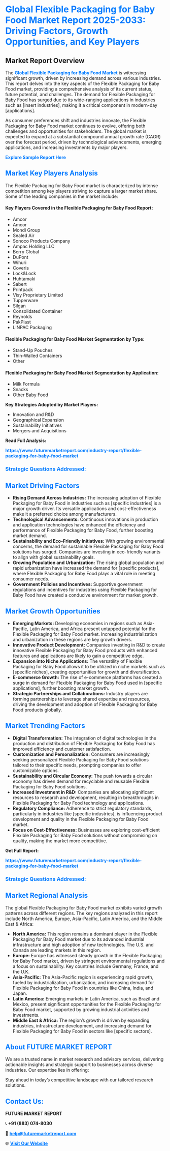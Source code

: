 <h1 style="color: #007BFF;">Global Flexible Packaging for Baby Food Market Report 2025-2033: Driving Factors, Growth Opportunities, and Key Players</h1>

<section id="overview">
<h2>Market Report Overview</h2>
<p>The <a href="https://www.futuremarketreport.com/industry-report/flexible-packaging-for-baby-food-market" style="color: #007BFF; text-decoration: none;"><strong>Global Flexible Packaging for Baby Food Market</strong></a> is witnessing significant growth, driven by increasing demand across various industries. This report delves into the key aspects of the Flexible Packaging for Baby Food market, providing a comprehensive analysis of its current status, future potential, and challenges. The demand for Flexible Packaging for Baby Food has surged due to its wide-ranging applications in industries such as [insert industries], making it a critical component in modern-day [applications].</p>
<p>As consumer preferences shift and industries innovate, the Flexible Packaging for Baby Food market continues to evolve, offering both challenges and opportunities for stakeholders. The global market is expected to expand at a substantial compound annual growth rate (CAGR) over the forecast period, driven by technological advancements, emerging applications, and increasing investments by major players.</p>
</section>

<section id="overview">
<p><a href="https://www.futuremarketreport.com/request-sample/reportId=51492" style="color: #007BFF; text-decoration: none;"><strong>Explore Sample Report Here</strong></a></p>
</section>

<section id="key-players">
<h2 style="color: #007BFF;">Market Key Players Analysis</h2>
<p>The Flexible Packaging for Baby Food market is characterized by intense competition among key players striving to capture a larger market share. Some of the leading companies in the market include:</p>
<h4>Key Players Covered in the Flexible Packaging for Baby Food Report:</h4>
<ul><li>Amcor</li><li>Amcor</li><li>Mondi Group</li><li>Sealed Air</li><li>Sonoco Products Company</li><li>Ampac Holding LLC</li><li>Berry Global</li><li>DuPont</li><li>Wihuri</li><li>Coveris</li><li>Lock&amp;Lock</li><li>Huhtamaki</li><li>Sabert</li><li>Printpack</li><li>Visy Proprietary Limited</li><li>Tupperware</li><li>Silgan</li><li>Consolidated Container</li><li>Reynolds</li><li>PakPlast</li><li>LINPAC Packaging</li></ul>
<h4>Flexible Packaging for Baby Food Market Segmentation by Type:</h4>
<ul><li>Stand-Up Pouches</li><li>Thin-Walled Containers</li><li>Other</li></ul>

<h4>Flexible Packaging for Baby Food Market Segmentation by Application:</h4>
<ul><li>Milk Formula</li><li>Snacks</li><li>Other Baby Food</li></ul>
<p><strong>Key Strategies Adopted by Market Players:</strong></p>
<ul>
<li>Innovation and R&D</li>
<li>Geographical Expansion</li>
<li>Sustainability Initiatives</li>
<li>Mergers and Acquisitions</li>
</ul>
</section>

<section>
<p><strong>Read Full Analysis: </strong></p><a href="https://www.futuremarketreport.com/industry-report/flexible-packaging-for-baby-food-market" style="color: #007BFF; text-decoration: none;"><strong>https://www.futuremarketreport.com/industry-report/flexible-packaging-for-baby-food-market</strong></a>
<h3 style="color: #007BFF;">Strategic Questions Addressed:</h3>
</section>

<section id="driving-factors">
<h2 style="color: #007BFF;">Market Driving Factors</h2>
<ul>
<li><strong>Rising Demand Across Industries:</strong> The increasing adoption of Flexible Packaging for Baby Food in industries such as [specific industries] is a major growth driver. Its versatile applications and cost-effectiveness make it a preferred choice among manufacturers.</li>
<li><strong>Technological Advancements:</strong> Continuous innovations in production and application technologies have enhanced the efficiency and performance of Flexible Packaging for Baby Food, further boosting market demand.</li>
<li><strong>Sustainability and Eco-Friendly Initiatives:</strong> With growing environmental concerns, the demand for sustainable Flexible Packaging for Baby Food solutions has surged. Companies are investing in eco-friendly variants to align with global sustainability goals.</li>
<li><strong>Growing Population and Urbanization:</strong> The rising global population and rapid urbanization have increased the demand for [specific products], where Flexible Packaging for Baby Food plays a vital role in meeting consumer needs.</li>
<li><strong>Government Policies and Incentives:</strong> Supportive government regulations and incentives for industries using Flexible Packaging for Baby Food have created a conducive environment for market growth.</li>
</ul>
</section>

<section id="growth-opportunities">
<h2 style="color: #007BFF;">Market Growth Opportunities</h2>
<ul>
<li><strong>Emerging Markets:</strong> Developing economies in regions such as Asia-Pacific, Latin America, and Africa present untapped potential for the Flexible Packaging for Baby Food market. Increasing industrialization and urbanization in these regions are key growth drivers.</li>
<li><strong>Innovative Product Development:</strong> Companies investing in R&D to create innovative Flexible Packaging for Baby Food products with enhanced features and applications are likely to gain a competitive edge.</li>
<li><strong>Expansion into Niche Applications:</strong> The versatility of Flexible Packaging for Baby Food allows it to be utilized in niche markets such as [specific niches], creating opportunities for growth and diversification.</li>
<li><strong>E-commerce Growth:</strong> The rise of e-commerce platforms has created a surge in demand for Flexible Packaging for Baby Food used in [specific applications], further boosting market growth.</li>
<li><strong>Strategic Partnerships and Collaborations:</strong> Industry players are forming partnerships to leverage shared expertise and resources, driving the development and adoption of Flexible Packaging for Baby Food products globally.</li>
</ul>
</section>

<section id="trending-factors">
<h2 style="color: #007BFF;">Market Trending Factors</h2>
<ul>
<li><strong>Digital Transformation:</strong> The integration of digital technologies in the production and distribution of Flexible Packaging for Baby Food has improved efficiency and customer satisfaction.</li>
<li><strong>Customization and Personalization:</strong> Consumers are increasingly seeking personalized Flexible Packaging for Baby Food solutions tailored to their specific needs, prompting companies to offer customizable options.</li>
<li><strong>Sustainability and Circular Economy:</strong> The push towards a circular economy has driven demand for recyclable and reusable Flexible Packaging for Baby Food solutions.</li>
<li><strong>Increased Investment in R&D:</strong> Companies are allocating significant resources to research and development, resulting in breakthroughs in Flexible Packaging for Baby Food technology and applications.</li>
<li><strong>Regulatory Compliance:</strong> Adherence to strict regulatory standards, particularly in industries like [specific industries], is influencing product development and quality in the Flexible Packaging for Baby Food market.</li>
<li><strong>Focus on Cost-Effectiveness:</strong> Businesses are exploring cost-efficient Flexible Packaging for Baby Food solutions without compromising on quality, making the market more competitive.</li>
</ul>
</section>

<section>
<p><strong>Get Full Report: </strong></p><a href="https://www.futuremarketreport.com/industry-report/flexible-packaging-for-baby-food-market" style="color: #007BFF; text-decoration: none;"><strong>https://www.futuremarketreport.com/industry-report/flexible-packaging-for-baby-food-market</strong></a>
<h3 style="color: #007BFF;">Strategic Questions Addressed:</h3>
</section>


<section id="regional-analysis">
<h2 style="color: #007BFF;">Market Regional Analysis</h2>
<p>The global Flexible Packaging for Baby Food market exhibits varied growth patterns across different regions. The key regions analyzed in this report include North America, Europe, Asia-Pacific, Latin America, and the Middle East & Africa:</p>
<ul>
<li><strong>North America:</strong> This region remains a dominant player in the Flexible Packaging for Baby Food market due to its advanced industrial infrastructure and high adoption of new technologies. The U.S. and Canada are leading markets in this region.</li>
<li><strong>Europe:</strong> Europe has witnessed steady growth in the Flexible Packaging for Baby Food market, driven by stringent environmental regulations and a focus on sustainability. Key countries include Germany, France, and the U.K.</li>
<li><strong>Asia-Pacific:</strong> The Asia-Pacific region is experiencing rapid growth, fueled by industrialization, urbanization, and increasing demand for Flexible Packaging for Baby Food in countries like China, India, and Japan.</li>
<li><strong>Latin America:</strong> Emerging markets in Latin America, such as Brazil and Mexico, present significant opportunities for the Flexible Packaging for Baby Food market, supported by growing industrial activities and investments.</li>
<li><strong>Middle East & Africa:</strong> The region’s growth is driven by expanding industries, infrastructure development, and increasing demand for Flexible Packaging for Baby Food in sectors like [specific sectors].</li>
</ul>
</section>

<footer>
<h2 style="color: #007BFF;">About FUTURE MARKET REPORT</h2>
<p>We are a trusted name in market research and advisory services, delivering actionable insights and strategic support to businesses across diverse industries. Our expertise lies in offering:</p>

<p>Stay ahead in today’s competitive landscape with our tailored research solutions.</p>

<h2 style="color: #007BFF;">Contact Us:</h2>
<p><strong>FUTURE MARKET REPORT</strong></p>
<p>📞 <strong>+91 (883) 074-8030</strong></p>
<p>📧 <strong><a href="mailto:help@futuremarketreport.com" style="color: #007BFF;">help@futuremarketreport.com</a></strong></p>
<p>🌐 <strong><a href="https://www.futuremarketreport.com/" style="color: #007BFF;">Visit Our Website</a></strong></p>
</footer>